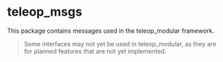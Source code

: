 # teleop_msgs

This package contains messages used in the teleop_modular framework.

> Some interfaces may not yet be used in teleop_modular, as they are for planned features that are not yet implemented.